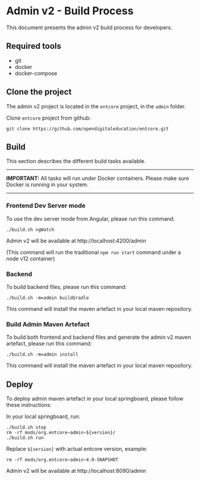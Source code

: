 # Admin v2 - Build Process

This document presents the admin v2 build process for developers.

## Required tools

- git
- docker
- docker-compose

## Clone the project

The admin v2 project is located in the `entcore` project, in the `admin` folder.

Clone `entcore` project from github:

```
git clone https://github.com/opendigitaleducation/entcore.git
```

## Build

This section describes the different build tasks available.

---
**IMPORTANT:** 
All tasks will run under Docker containers. Please make sure Docker is running in your system.

---

### Frontend Dev Server mode

To use the dev server mode from Angular, please run this command:

```
./build.sh ngWatch
```

Admin v2 will be available at http://localhost:4200/admin

(This command will run the traditional `npm run start` command under a node v12 container)

### Backend

To build backend files, please run this command:

```
./build.sh -m=admin buildGradle
```

This command will install the maven artefact in your local maven repository.

### Build Admin Maven Artefact

To build both frontend and backend files and generate the admin v2 maven artefact, please run this command:

```
./build.sh -m=admin install
```

This command will install the maven artefact in your local maven repository.


## Deploy

To deploy admin maven artefact in your local springboard, please follow these instructions:

In your local springboard, run:

```
./build.sh stop
rm -rf mods/org.entcore~admin~${version}/
./build.sh run
```

Replace `${version}` with actual entcore version, example:

```
rm -rf mods/org.entcore~admin~4.0-SNAPSHOT
```

Admin v2 will be available at http://localhost:8090/admin
